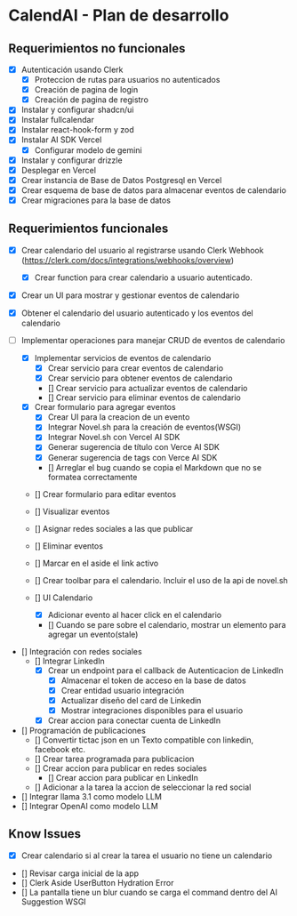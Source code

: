 
# CalendAI - Plan de desarrollo

## Requerimientos no funcionales

- [x] Autenticación usando Clerk
  - [x] Proteccion de rutas para usuarios no autenticados
  - [x] Creación de pagina de login
  - [x] Creación de pagina de registro
- [x] Instalar y configurar shadcn/ui
- [x] Instalar fullcalendar
- [x] Instalar react-hook-form y zod
- [x] Instalar AI SDK Vercel
  - [x] Configurar modelo de gemini
- [x] Instalar y configurar drizzle
- [x] Desplegar en Vercel
- [x] Crear instancia de Base de Datos Postgresql en Vercel
- [x] Crear esquema de base de datos para almacenar eventos de calendario
- [x] Crear migraciones para la base de datos

## Requerimientos funcionales

- [x] Crear calendario del usuario al registrarse usando Clerk Webhook (<https://clerk.com/docs/integrations/webhooks/overview>)
  - [x] Crear function para crear calendario a usuario autenticado.
- [x] Crear un UI para mostrar y gestionar eventos de calendario
- [x] Obtener el calendario del usuario autenticado y los eventos del calendario

- [ ] Implementar operaciones para manejar CRUD de eventos de calendario
  - [x] Implementar servicios de eventos de calendario
    - [x] Crear servicio para crear eventos de calendario
    - [x] Crear servicio para obtener eventos de calendario
    - [] Crear servicio para actualizar eventos de calendario
    - [] Crear servicio para eliminar eventos de calendario
  - [x] Crear formulario para agregar eventos
    - [x] Crear UI para la creacion de un evento
    - [x] Integrar Novel.sh para la creación de eventos(WSGI)
    - [x] Integrar Novel.sh con Vercel AI SDK
    - [x] Generar sugerencia de título con Verce AI SDK
    - [x] Generar sugerencia de tags con Verce AI SDK
    - [] Arreglar el bug cuando se copia el Markdown que no se formatea correctamente
  - [] Crear formulario para editar eventos
  - [] Visualizar eventos
  - [] Asignar redes sociales a las que publicar
  - [] Eliminar eventos
  - [] Marcar en el aside el link activo
  - [] Crear toolbar para el calendario. Incluir el uso de la api de novel.sh

  - [] UI Calendario
    - [x] Adicionar evento al hacer click en el calendario
    - [] Cuando se pare sobre el calendario, mostrar un elemento para agregar un evento(stale)
- [] Integración con redes sociales
  - [] Integrar LinkedIn
    - [x] Crear un endpoint para el callback de Autenticacion de LinkedIn
      - [x] Almacenar el token de acceso en la base de datos
      - [x] Crear entidad usuario integración
      - [x] Actualizar diseño del card de Linkedin
      - [x] Mostrar integraciones disponibles para el usuario
    - [x] Crear accion para conectar cuenta de LinkedIn
- [] Programación de publicaciones
  - [] Convertir tictac json en un Texto compatible con linkedin, facebook etc.
  - [] Crear tarea programada para publicacion
  - [] Crear accion para publicar en redes sociales
    - [] Crear accion para publicar en LinkedIn
  - [] Adicionar a la tarea la accion de seleccionar la red social  
- [] Integrar llama 3.1 como modelo LLM
- [] Integrar OpenAI como modelo LLM

## Know Issues

- [x] Crear calendario si al crear la tarea el usuario no tiene un calendario
- [] Revisar carga inicial de la app
- [] Clerk Aside UserButton Hydration Error
- [] La pantalla tiene un blur cuando se carga el command dentro del AI Suggestion WSGI
